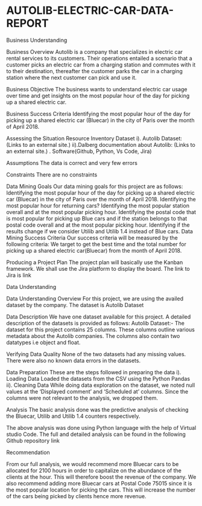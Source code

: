 # AUTOLIB-ELECTRIC-CAR-DATA-REPORT
 
Business Understanding 
 
Business Overview
Autolib is a company that specializes in electric car rental services to its customers. Their operations entailed a scenario that a customer picks an electric car from a charging station and commutes with it to their destination, thereafter the customer parks the car in a charging station where the next customer can pick and use it.
 
Business Objective
The business wants  to understand electric car usage over time and get insights on the most popular hour of the day for picking up a shared electric car.
 
Business Success Criteria
Identifying  the most popular hour of the day for picking up a shared electric car (Bluecar) in the city of Paris over the month of April 2018.
 
Assessing the Situation
Resource Inventory
 Dataset
     i). Autolib Dataset: (Links to an external site.)
     ii).Dalberg documentation about Autolib: (Links to an external site.)
. 
Software(Github, Python, Vs Code, Jira)
				
 
Assumptions
	The data is correct and very few errors
 
 
Constraints
There are no constraints
 
Data Mining Goals
Our data mining goals for this project are as follows:
Identifying the most popular hour of the day for picking up a shared electric car (Bluecar) in the city of Paris over the month of April 2018.
Identifying the most popular hour for returning cars?
Identifying the most popular station overall and at the most popular picking hour.
Identifying the postal code that is most popular for picking up Blue cars and if the station belongs to that postal code overall and at the most popular picking hour.
Identifying if the results change if we consider Utilib and Utilib 1.4 instead of Blue cars.
Data Mining Success Criteria
Our success criteria will be measured by the following criteria:
We target to get the best time and the total number for picking up a shared electric car(Bluecar) from the month of April 2018.
 
Producing a Project Plan 
The project plan will basically use the Kanban framework. We shall use the Jira platform to display the board. The link to Jira is link
 
 
 
 
 
Data Understanding 
 
Data Understanding Overview
For this project, we are using the availed dataset by the company. The dataset is
Autolib Dataset
 
Data Description
We have one dataset available for this project. A detailed description of the datasets is 
provided as follows:
Autolib Dataset:- The dataset for this project contains 25 columns. These columns outline various metadata about the Autolib companies. The columns also contain two datatypes i.e object and float.
 
 
 
 
Verifying Data Quality
None of the two datasets had any missing values. There were also no known data errors in the datasets.
 
 
Data Preparation 
These are the steps followed in preparing the data 
i). Loading Data
    Loaded the datasets from the CSV using the Python Pandas
ii). Cleaning Data
    While doing data exploration on the dataset, we noted null values at the ‘Displayed comment’ and ‘Scheduled at’ columns. Since the columns were not relevant to the analysis, we dropped them.
 
Analysis 
The basic analysis done was the predictive analysis of checking the Bluecar, Utilib and	Utilib 1.4 counters respectively.

 
The above analysis was done using Python language with the help of Virtual studio Code. The full and detailed analysis can be found in the following Github repository link
 
 
Recommendation 
 
From our full analysis, we would recommend more Bluecar cars to be allocated for 2100 hours in order to capitalize on the abundance of the clients at the hour. This will therefore boost the revenue of the company.
We also recommend adding more Bluecar cars at Postal Code 75015 since it is the most popular location for picking the cars. This will increase the number of the cars being picked by clients hence more revenue.
